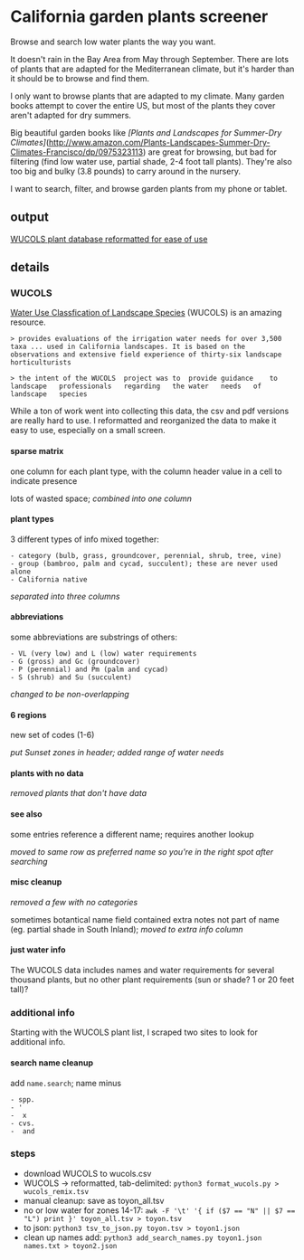 # California garden plants screener

Browse and search low water plants the way you want.

It doesn't rain in the Bay Area from May through September.  There are lots 
of plants that are adapted for the Mediterranean climate, but it's harder 
than it should be to browse and find them.  

I only want to browse plants that are adapted to my climate.  Many garden 
books attempt to cover the entire US, but most of the plants they cover 
aren't adapted for dry summers. 

Big beautiful garden books like 
*[Plants and Landscapes for Summer-Dry Climates]*(http://www.amazon.com/Plants-Landscapes-Summer-Dry-Climates-Francisco/dp/0975323113) 
are great for browsing, but bad for filtering (find low water use, partial 
shade, 2-4 foot tall plants).  They're also too big and bulky (3.8 pounds)
to carry around in the nursery.

I want to search, filter, and browse garden plants from my phone or tablet.

## output

[WUCOLS plant database reformatted for ease of use](https://docs.google.com/spreadsheets/d/1AYyaBizzfew_oH6Ky1dGkvvfOpmgcb2jLkotVvGOTLI/edit?usp=sharing)

## details

### WUCOLS

[Water Use Classfication of Landscape Species](http://ucanr.edu/sites/WUCOLS/) (WUCOLS) is an amazing resource.

    > provides evaluations of the irrigation water needs for over 3,500 taxa ... used in California landscapes. It is based on the observations and extensive field experience of thirty-six landscape horticulturists

    > the intent of the WUCOLS  project was to  provide guidance    to  landscape   professionals   regarding   the water   needs   of  landscape   species


While a ton of work went into collecting this data, the csv and pdf 
versions are really hard to use. I reformatted and reorganized the 
data to make it easy to use, especially on a small screen.

#### sparse matrix

one column for each plant type, with the column header value in a 
cell to indicate presence

lots of wasted space; _combined into one column_

#### plant types

3 different types of info mixed together:

    - category (bulb, grass, groundcover, perennial, shrub, tree, vine)
    - group (bambroo, palm and cycad, succulent); these are never used alone
    - California native

_separated into three columns_

#### abbreviations

some abbreviations are substrings of others:

    - VL (very low) and L (low) water requirements
    - G (gross) and Gc (groundcover)
    - P (perennial) and Pm (palm and cycad)
    - S (shrub) and Su (succulent)

_changed to be non-overlapping_

#### 6 regions

new set of codes (1-6)

_put Sunset zones in header; added range of water needs_

#### plants with no data

_removed plants that don't have data_

#### see also

some entries reference a different name; requires another lookup

_moved to same row as preferred name so you're in the right spot after searching_

#### misc cleanup

_removed a few with no categories_

sometimes botantical name field contained extra notes not part of name (eg. 
partial shade in South Inland); _moved to extra info column_

#### just water info

The WUCOLS data includes names and water requirements for several thousand
plants, but no other plant requirements (sun or shade? 1 or 20 feet tall)?

### additional info

Starting with the WUCOLS plant list, I scraped two sites to look for 
additional info.

#### search name cleanup

add `name.search`; name minus

    - spp.
    - '
    -  x 
    - cvs.
    -  and 


### steps

- download WUCOLS to wucols.csv 
- WUCOLS -> reformatted, tab-delimited: `python3 format_wucols.py > wucols_remix.tsv`
- manual cleanup: save as toyon_all.tsv
- no or low water for zones 14-17: `awk -F '\t' '{ if ($7 == "N" || $7 == "L") print }' toyon_all.tsv > toyon.tsv`
- to json: `python3 tsv_to_json.py toyon.tsv > toyon1.json`
- clean up names add: `python3 add_search_names.py toyon1.json names.txt > toyon2.json`

